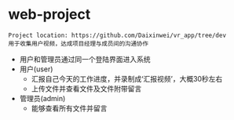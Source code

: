 # web-project
    Project location: https://github.com/Daixinwei/vr_app/tree/dev
    用于收集用户视频，达成项目经理与成员间的沟通协作
* 用户和管理员通过同一个登陆界面进入系统
* 用户(user)
  - 汇报自己今天的工作进度，并录制成‘汇报视频’，大概30秒左右
  - 上传文件并查看文件及文件附带留言
* 管理员(admin)
  - 能够查看所有文件并留言
  
